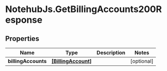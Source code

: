 # NotehubJs.GetBillingAccounts200Response

## Properties

Name | Type | Description | Notes
------------ | ------------- | ------------- | -------------
**billingAccounts** | [**[BillingAccount]**](BillingAccount.md) |  | [optional] 


